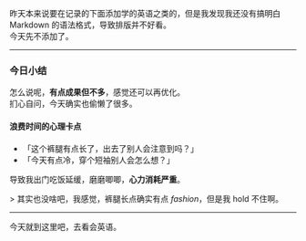昨天本来说要在记录的下面添加学的英语之类的，但是我发现我还没有搞明白 Markdown 的语法格式，导致排版并不好看。  
今天先不添加了。

---

### 今日小结
怎么说呢，**有点成果但不多**，感觉还可以再优化。  
扪心自问，今天确实也偷懒了很多。

#### 浪费时间的心理卡点
- 「这个裤腿有点长了，出去了别人会注意到吗？」
- 「今天有点冷，穿个短袖别人会怎么想？」

导致我出门吃饭延缓，磨磨唧唧，**心力消耗严重**。

&gt; 其实也没啥吧，我感觉，裤腿长点确实有点 *fashion*，但是我 hold 不住啊。

---

今天就到这里吧，去看会英语。
